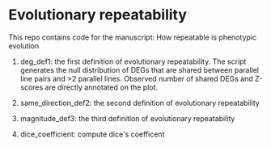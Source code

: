 # Evolutionary repeatability
This repo contains code for the manuscript: How repeatable is phenotypic evolution

1. deg_def1: the first definition of evolutionary repeatability. The script generates the null distribution of DEGs that are shared between parallel line pairs and >2 parallel lines. Observed number of shared DEGs and Z-scores are directly annotated on the plot.
   
2. same_direction_def2: the second definition of evolutionary repeatability

3. magnitude_def3: the third definition of evolutionary repeatability

4. dice_coefficient: compute dice's coefficent
